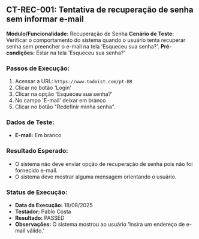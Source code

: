 ## CT-REC-001: Tentativa de recuperação de senha sem informar e-mail

**Módulo/Funcionalidade:**  Recuperação de Senha
**Cenário de Teste:** Verificar o comportamento do sistema quando o usuário tenta recuperar senha sem preencher o e-mail na tela 'Esqueceu sua senha?'.
**Pré-condições:** Estar na tela 'Esqueceu sua senha?'

### Passos de Execução:
1.  Acessar a URL: `https://www.todoist.com/pt-BR`
2.  Clicar no botão 'Login'
3.  Clicar na opção 'Esqueceu sua senha?'
4.  No campo 'E-mail' deixar em branco
5.  Clicar no botão "Redefinir minha senha".

### Dados de Teste:
* **E-mail:** Em branco

### Resultado Esperado:
* O sistema não deve enviar opção de recuperação de senha pois não foi fornecido e-mail.
* O sistema deve mostrar alguma mensagem orientando o usuário.

### Status de Execução:
* **Data da Execução:** 18/08/2025
* **Testador:** Pablo Costa
* **Resultado:** PASSED
* **Observações:** O sistema mostrou ao usuário 'Insira um endereço de e-mail válido.'

